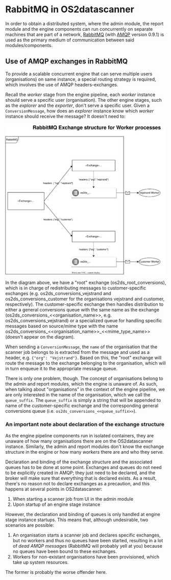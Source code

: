 # RabbitMQ in OS2datascanner

In order to obtain a distributed system, where the admin module, the report module
and the engine components can run concurrently on separate machines that are
part of a network, [RabbitMQ](https://www.rabbitmq.com) (with [AMQP](https://www.amqp.org/) version 0.9.1)
is used as the primary medium of communication between said modules/components.

## Use of AMQP exchanges in RabbitMQ

To provide a scalable concurrent engine that can serve multiple users (organisations) on same
instance, a special routing strategy is required, which involves the use of AMQP headers-exchanges.

Recall the _worker_ stage from the engine pipeline, each _worker_ instance should serve a specific user
(organisation). The other engine stages, such as the _explorer_ and the _exporter_, don't serve
a specific user. Given a `ConversionMessage`, how does an _explorer_ instance know which _worker_ 
instance should receive the message? It doesn't need to:

![rabbitmq_exchanges](./rabbitmq_exchanges.svg)

In the diagram above, we have a "root" exchange (os2ds_root_conversions), which is in charge of redistributing messages
to customer-specific exchanges (e.g. os2ds_conversions_vejstrand and os2ds_conversions_customer for the 
organisations vejstrand and customer, respectively). The customer-specific exchange then handles distribution to either 
a general conversions queue with the same name as the exchange (os2ds_conversions_<<organisation_name>>, 
e.g. os2ds_conversions_vejstrand) or a specialized queue for handling specific messages based on
source/mime type with the name os2ds_conversions_<<organisation_name>>_<<mime_type_name>> (doesn't appear on the diagram).

When sending a `ConversionMessage`, the `name` of the organisation that the scanner job belongs to
is extracted from the message and used as a header, e.g. `{"org": "Vejstrand"}`. Based on this,
the "root" exchange will route the message to the exchange belonging to the organisation, which
will in turn enqueue it to the appropriate message queue.

There is only one problem, though. The concept of organisations belong to the admin and report modules,
which the engine is unaware of. As such, when talking about "organisations" in the context of the
engine pipeline, we are only interested in the name of the organisation, which we call the `queue_suffix`.
The `queue_suffix` is simply a string that will be appended to name of the customer-specific exchange and
the corresponding general conversions queue (i.e. `os2ds_conversions_<<queue_suffix>>`).

### An important note about declaration of the exchange structure

As the engine pipeline components run in isolated containers, they are unaware of how many organisations
there are on the OS2datascanner instance. Similarly, the admin and report modules don't know the exchange
structure in the engine or how many _workers_ there are and who they serve.

Declaration and binding of the exchange structure and the associated queues has to be done at some point.
Exchanges and queues do not need to be explicitly created in AMQP; they just need to be declared, and
the broker will make sure that everything that is declared exists. As a result, there's no reason not
to declare exchanges as a precaution, and this happens at several points in OS2datascanner:

1. When starting a scanner job from UI in the admin module
2. Upon startup of an engine stage instance

However, the declaration and binding of queues is only handled at engine stage instance startups.
This means that, although undesirable, two scenarios are possible:

1. An organisation starts a scanner job and declares specific exchanges, but no workers and thus no queues
   have been started, resulting in a lot of _dead AMQP messages_ (RabbitMQ will probably yell at you)
   because no queues have been bound to these exchanges.
2. Workers for non-existant organisations have been provisioned, which take up system resources.

The former is probably the worse offender here.
